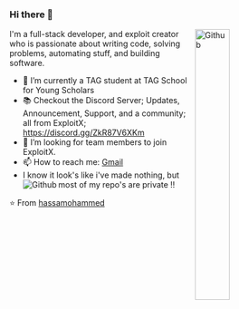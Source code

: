 ### Hi there 👋

<img width="35%" align="right" alt="Github" src="https://avatars.githubusercontent.com/u/64049917?v=4" />

I'm a full-stack developer, and exploit creator who is passionate about writing code, solving problems, automating stuff, and building software.

- 🔭 I’m currently a TAG student at TAG School for Young Scholars
- 📚 Checkout the Discord Server; Updates, Announcement, Support, and a community; all from ExploitX; <a href="https://discord.gg/ZkR87V6XKm">https://discord.gg/ZkR87V6XKm</a>  
- 👯 I’m looking for team members to join ExploitX.
- 📫 How to reach me: [Gmail](mailto:hassamohammed1010@gmail.com)
- I know it look's like i've made nothing, but most of my repo's are private !! <img align="left" alt="Github" src="https://user-images.githubusercontent.com/64049917/164318468-a5d3833a-274e-4ebb-946f-001558c5f319.png" />

⭐️ From [hassamohammed](https://github.com/hassamohammed)
